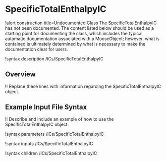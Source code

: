 # SpecificTotalEnthalpyIC

!alert construction title=Undocumented Class
The SpecificTotalEnthalpyIC has not been documented. The content listed below should be used as a starting point for
documenting the class, which includes the typical automatic documentation associated with a
MooseObject; however, what is contained is ultimately determined by what is necessary to make the
documentation clear for users.

!syntax description /ICs/SpecificTotalEnthalpyIC

## Overview

!! Replace these lines with information regarding the SpecificTotalEnthalpyIC object.

## Example Input File Syntax

!! Describe and include an example of how to use the SpecificTotalEnthalpyIC object.

!syntax parameters /ICs/SpecificTotalEnthalpyIC

!syntax inputs /ICs/SpecificTotalEnthalpyIC

!syntax children /ICs/SpecificTotalEnthalpyIC
